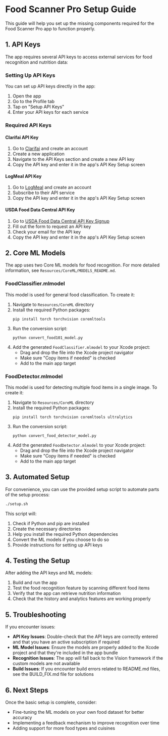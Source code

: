 # Food Scanner Pro Setup Guide

This guide will help you set up the missing components required for the Food Scanner Pro app to function properly.

## 1. API Keys

The app requires several API keys to access external services for food recognition and nutrition data:

### Setting Up API Keys

You can set up API keys directly in the app:

1. Open the app
2. Go to the Profile tab
3. Tap on "Setup API Keys"
4. Enter your API keys for each service

### Required API Keys

#### Clarifai API Key

1. Go to [Clarifai](https://www.clarifai.com/) and create an account
2. Create a new application
3. Navigate to the API Keys section and create a new API key
4. Copy the API key and enter it in the app's API Key Setup screen

#### LogMeal API Key

1. Go to [LogMeal](https://logmeal.es/api) and create an account
2. Subscribe to their API service
3. Copy the API key and enter it in the app's API Key Setup screen

#### USDA Food Data Central API Key

1. Go to [USDA Food Data Central API Key Signup](https://fdc.nal.usda.gov/api-key-signup.html)
2. Fill out the form to request an API key
3. Check your email for the API key
4. Copy the API key and enter it in the app's API Key Setup screen

## 2. Core ML Models

The app uses two Core ML models for food recognition. For more detailed information, see `Resources/CoreML/MODELS_README.md`.

### FoodClassifier.mlmodel

This model is used for general food classification. To create it:

1. Navigate to `Resources/CoreML` directory
2. Install the required Python packages:
   ```
   pip install torch torchvision coremltools
   ```
3. Run the conversion script:
   ```
   python convert_food101_model.py
   ```
4. Add the generated `FoodClassifier.mlmodel` to your Xcode project:
   - Drag and drop the file into the Xcode project navigator
   - Make sure "Copy items if needed" is checked
   - Add to the main app target

### FoodDetector.mlmodel

This model is used for detecting multiple food items in a single image. To create it:

1. Navigate to `Resources/CoreML` directory
2. Install the required Python packages:
   ```
   pip install torch torchvision coremltools ultralytics
   ```
3. Run the conversion script:
   ```
   python convert_food_detector_model.py
   ```
4. Add the generated `FoodDetector.mlmodel` to your Xcode project:
   - Drag and drop the file into the Xcode project navigator
   - Make sure "Copy items if needed" is checked
   - Add to the main app target

## 3. Automated Setup

For convenience, you can use the provided setup script to automate parts of the setup process:

```bash
./setup.sh
```

This script will:
1. Check if Python and pip are installed
2. Create the necessary directories
3. Help you install the required Python dependencies
4. Convert the ML models if you choose to do so
5. Provide instructions for setting up API keys

## 4. Testing the Setup

After adding the API keys and ML models:

1. Build and run the app
2. Test the food recognition feature by scanning different food items
3. Verify that the app can retrieve nutrition information
4. Check that the history and analytics features are working properly

## 5. Troubleshooting

If you encounter issues:

- **API Key Issues**: Double-check that the API keys are correctly entered and that you have an active subscription if required
- **ML Model Issues**: Ensure the models are properly added to the Xcode project and that they're included in the app bundle
- **Recognition Issues**: The app will fall back to the Vision framework if the custom models are not available
- **Build Issues**: If you encounter build errors related to README.md files, see the BUILD_FIX.md file for solutions

## 6. Next Steps

Once the basic setup is complete, consider:

- Fine-tuning the ML models on your own food dataset for better accuracy
- Implementing a feedback mechanism to improve recognition over time
- Adding support for more food types and cuisines 